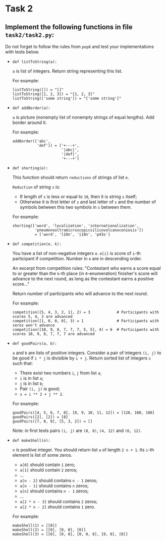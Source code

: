 # Task 2

## Implement the following functions in file `task2/task2.py`:

Do not forget to follow the rules from `pep8` and test your implementations with tests below.


* `def listToString(a):`

  `a` is list of integers. Return string representing this list.

  For example:
    ```
    listToString([]) = "[]"
    listToString([1, 2, 3]) = "[1, 2, 3]"
    listToString(['some string']) = "['some string']"
    ```


* `def addBorder(a):`

  `a` is picture (nonempty list of nonempty strings of equal lengths). Add border around it.

  For example:
    ```
    addBorder(['abc',
               'def']) = ['+---+',
                          '|abc|',
                          '|def|',
                          '+---+']
    ```


* `def shorting(e):`

  This function should return `reductions` of strings of list `e`.

  `Reduction` of string `s` is:
  * If length of `s` is less or equal to `10`, then it is string `s` itself;
  * Otherwise it is first letter of `s` and last letter of `s` and the number of symbols between this two symbols in `s` between them.

  For example:
    ```
    shorting(['word', 'localization', 'internationalization',
              'pneumonoultramicroscopicsilicovolcanoconiosis'])
              = ['word', 'l10n', 'i18n', 'p43s']
    ```


* `def competition(e, k):`

  You have a list of non-negative integers `e`. `e[i]` is score of `i`-th participant if competition. Number in `e` are in descending order. 

  An excerpt from competition rules: "Contestant who earns a score equal to or greater than the `k`-th place (in `0`-enumeration) finisher's score will advance to the next round, as long as the contestant earns a positive score..."

  Return number of participants who will advance to the next round.

  For example:
    ```
    competition([5, 4, 3, 2, 1], 2) = 3            # Participants with scores 5, 4, 3 are advanced
    competition([1, 0, 0, 0], 3) = 1               # Participants with zeros won't advance
    competition([10, 9, 8, 7, 7, 7, 5, 5], 4) = 6  # Participants with scores 10, 9, 8, 7, 7, 7 are advanced
    ```


* `def goodPairs(a, b):`

  `a`  and `b` are lists of positive integers. Consider a pair of integers `(i, j)` to be good if `i * j` is divisible by `i + j`. Return sorted list of integers `s` such that:

  * There exist two numbers `i`, `j` from list `a`;
  * `i` is in list `a`;
  * `j` is in list `b`;
  * Pair `(i, j)` is good;
  * `s = i ** 2 + j ** 2`.

  For example:
    ```
    goodPairs([4, 5, 6, 7, 8], [8, 9, 10, 11, 12]) = [128, 160, 180]
    goodPairs([2], [2]) = [8]
    goodPairs([7, 8, 9], [5, 3, 2]) = []
    ```
  Note: in first tests pairs `(i, j)` are `(8, 8)`, `(4, 12)` and `(6, 12)`.


* `def makeShell(n):`

  `n` is positive integer. You should return list `a` of length `2 n + 1`. Its `i`-th element is list of some zeros. 

  * `a[0]` should contain `1` zero;
  * `a[1]` should contain `2` zeros;
  * ...
  * `a[n - 2]` should contains `n - 1` zeros;
  * `a[n - 1]` should contains `n` zeros;
  * `a[n]` should contains `n - 1` zeros;
  * ...
  * `a[2 * n - 3]` should contains `2` zeros;
  * `a[2 * n - 2]` should contains `1` zero.

  For example:
    ```
    makeShell(1) = [[0]]
    makeShell(2) = [[0], [0, 0], [0]]
    makeShell(3) = [[0], [0, 0], [0, 0, 0], [0, 0], [0]]
    ```
